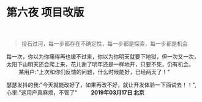 # 第六夜 项目改版
　　
> 投石过河，每一步都存在不确定性，每一步都是探索，每一步都是机会

每一次，你以为你痛得再也缓不过来，你以为你明天就要下地狱，但一次又一次，太阳下山明天还会爬上来，花儿谢了明年还是一样地开，只要不死，仍有机会。
　　
某用户:"上次和你们反馈的问题，什么时候能好，已经两天了！"

瑟瑟发抖的我:"今天就能改好了，如果再改不好，就让开发体验一下面试去！！",心里:"这用户真麻烦，不管了"
　　
**2019年03月17日 北京**
　　

　　

